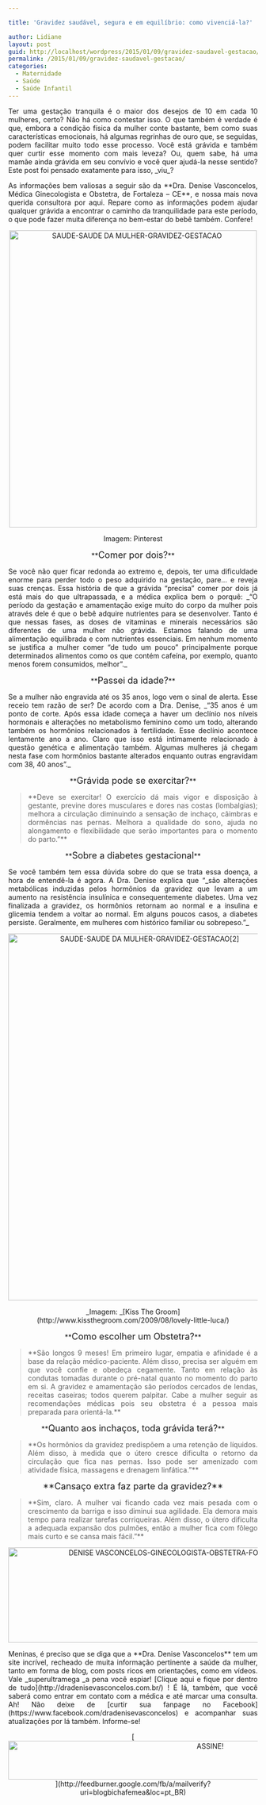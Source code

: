 ```yaml
---

title: 'Gravidez saudável, segura e em equilíbrio: como vivenciá-la?'

author: Lidiane
layout: post
guid: http://localhost/wordpress/2015/01/09/gravidez-saudavel-gestacao/
permalink: /2015/01/09/gravidez-saudavel-gestacao/
categories:
  - Maternidade
  - Saúde
  - Saúde Infantil
---
```

<p align="justify">
  Ter uma gestação tranquila é o maior dos desejos de 10 em cada 10 mulheres, certo? Não há como contestar isso. O que também é verdade é que, embora a condição física da mulher conte bastante, bem como suas características emocionais, há algumas regrinhas de ouro que, se seguidas, podem facilitar muito todo esse processo. Você está grávida e também quer curtir esse momento com mais leveza? Ou, quem sabe, há uma mamãe ainda grávida em seu convívio e você quer ajudá-la nesse sentido? Este post foi pensado exatamente para isso, _viu_?
</p>

<p align="justify">
  As informações bem valiosas a seguir são da **Dra. Denise Vasconcelos, Médica Ginecologista e Obstetra, de Fortaleza – CE**, e nossa mais nova querida consultora por aqui. Repare como as informações podem ajudar qualquer grávida a encontrar o caminho da tranquilidade para este período, o que pode fazer muita diferença no bem-estar do bebê também. Confere!
</p>

<p align="center">
  <a href="http://www.trololodemulher.com.br/blog/wp-content/uploads/2014/12/SAUDE-SAUDE-DA-MULHER-GRAVIDEZ-GESTACAO.jpg"><img class="alignnone size-full wp-image-10677" src="http://www.trololodemulher.com.br/blog/wp-content/uploads/2014/12/SAUDE-SAUDE-DA-MULHER-GRAVIDEZ-GESTACAO.jpg" alt="SAUDE-SAUDE DA MULHER-GRAVIDEZ-GESTACAO" width="500" height="599" /></a>
</p>

<p align="center">
  Imagem: Pinterest
</p>

<p align="center">
  **<span style="font-size: large;">Comer por dois?</span>**
</p>

<p align="justify">
  Se você não quer ficar redonda ao extremo e, depois, ter uma dificuldade enorme para perder todo o peso adquirido na gestação, pare… e reveja suas crenças. Essa história de que a grávida “precisa” comer por dois já está mais do que ultrapassada, e a médica explica bem o porquê: _“O período da gestação e amamentação exige muito do corpo da mulher pois através dele é que o bebê adquire nutrientes para se desenvolver. Tanto é que nessas fases, as doses de vitaminas e minerais necessários são diferentes de uma mulher não grávida. Estamos falando de uma alimentação equilibrada e com nutrientes essenciais. Em nenhum momento se justifica a mulher comer &#8220;de tudo um pouco&#8221; principalmente porque determinados alimentos como os que contém cafeína, por exemplo, quanto menos forem consumidos, melhor”._
</p>

<p align="center">
  **<span style="font-size: large;">Passei da idade?</span>**
</p>

<p align="justify">
  Se a mulher não engravida até os 35 anos, logo vem o sinal de alerta. Esse receio tem razão de ser? De acordo com a Dra. Denise, _“35 anos é um ponto de corte. Após essa idade começa a haver um declínio nos níveis hormonais e alterações no metabolismo feminino como um todo, alterando também os hormônios relacionados à fertilidade. Esse declínio acontece lentamente ano a ano. Claro que isso está intimamente relacionado à questão genética e alimentação também. Algumas mulheres já chegam nesta fase com hormônios bastante alterados enquanto outras engravidam com 38, 40 anos”._
</p>

<p align="center">
  **<span style="font-size: large;">Grávida pode se exercitar?</span>**
</p>

> <p align="justify">
>   **Deve se exercitar! O exercício dá mais vigor e disposição à gestante, previne dores musculares e dores nas costas (lombalgias); melhora a circulação diminuindo a sensação de inchaço, cãimbras e dormências nas pernas. Melhora a qualidade do sono, ajuda no alongamento e flexibilidade que serão importantes para o momento do parto.”**
> </p>

<p align="center">
  **<span style="font-size: large;">Sobre a diabetes gestacional</span>**
</p>

<p align="justify">
  Se você também tem essa dúvida sobre do que se trata essa doença, a hora de entendê-la é agora. A Dra. Denise explica que “_são alterações metabólicas induzidas pelos hormônios da gravidez que levam a um aumento na resistência insulínica e consequentemente diabetes. Uma vez finalizada a gravidez, os hormônios retornam ao normal e a insulina e glicemia tendem a voltar ao normal. Em alguns poucos casos, a diabetes persiste. Geralmente, em mulheres com histórico familiar ou sobrepeso.”_
</p>

<p align="center">
  <a href="http://www.trololodemulher.com.br/blog/wp-content/uploads/2014/12/SAUDE-SAUDE-DA-MULHER-GRAVIDEZ-GESTACAO2.jpg"><img class="alignnone size-full wp-image-10678" src="http://www.trololodemulher.com.br/blog/wp-content/uploads/2014/12/SAUDE-SAUDE-DA-MULHER-GRAVIDEZ-GESTACAO2.jpg" alt="SAUDE-SAUDE DA MULHER-GRAVIDEZ-GESTACAO[2]" width="555" height="740" /></a>
</p>

<p align="center">
  _Imagem: _[Kiss The Groom](http://www.kissthegroom.com/2009/08/lovely-little-luca/) 
</p>

<p align="center">
  **<span style="font-size: large;">Como escolher um Obstetra?</span>**
</p>

> <p align="justify">
>   **São longos 9 meses! Em primeiro lugar, empatia e afinidade é a base da relação médico-paciente. Além disso, precisa ser alguém em que você confie e obedeça cegamente. Tanto em relação às condutas tomadas durante o pré-natal quanto no momento do parto em si. A gravidez e amamentação são períodos cercados de lendas, receitas caseiras; todos querem palpitar. Cabe a mulher seguir as recomendações médicas pois seu obstetra é a pessoa mais preparada para orientá-la.**
> </p>

<p align="center">
  **<span style="font-size: large;">Quanto aos inchaços, toda grávida terá?</span>**
</p>

> <p align="justify">
>   **Os hormônios da gravidez predispõem a uma retenção de líquidos. Além disso, à medida que o útero cresce dificulta o retorno da circulação que fica nas pernas. Isso pode ser amenizado com atividade física, massagens e drenagem linfática.”**
> </p>

<p align="center">
  <span style="font-size: large;">**Cansaço extra faz parte da gravidez?**</span>
</p>

> <p align="justify">
>   **Sim, claro. A mulher vai ficando cada vez mais pesada com o crescimento da barriga e isso diminui sua agilidade. Ela demora mais tempo para realizar tarefas corriqueiras. Além disso, o útero dificulta a adequada expansão dos pulmões, então a mulher fica com fôlego mais curto e se cansa mais fácil.”**
> </p>

<p align="center">
  <a href="http://www.trololodemulher.com.br/blog/wp-content/uploads/2014/12/DENISE-VASCONCELOS-GINECOLOGISTA-OBSTETRA-FORTALEZA-CEARÁ-GRAVIDEZ.png"><img class="alignnone size-full wp-image-10676" src="http://www.trololodemulher.com.br/blog/wp-content/uploads/2014/12/DENISE-VASCONCELOS-GINECOLOGISTA-OBSTETRA-FORTALEZA-CEARÁ-GRAVIDEZ.png" alt="DENISE VASCONCELOS-GINECOLOGISTA-OBSTETRA-FORTALEZA-CEARÁ-GRAVIDEZ" width="800" height="192" /></a>
</p>

<p align="justify">
  Meninas, é preciso que se diga que a **Dra. Denise Vasconcelos** tem um site incrível, recheado de muita informação pertinente a saúde da mulher, tanto em forma de blog, com posts ricos em orientações, como em vídeos. Vale _superultramega _a pena você espiar! [Clique aqui e fique por dentro de tudo](http://dradenisevasconcelos.com.br/) ! É lá, também, que você saberá como entrar em contato com a médica e até marcar uma consulta. Ah! Não deixe de [curtir sua fanpage no Facebook](https://www.facebook.com/dradenisevasconcelos)  e acompanhar suas atualizações por lá também. Informe-se!
</p>

<p align="center">
  [<img class="alignnone size-full wp-image-10439" src="http://www.trololodemulher.com.br/blog/wp-content/uploads/2014/09/ASSINE.png" alt="ASSINE!" width="800" height="78" />](http://feedburner.google.com/fb/a/mailverify?uri=blogbichafemea&loc=pt_BR) 
</p>

&nbsp;

<p align="justify">